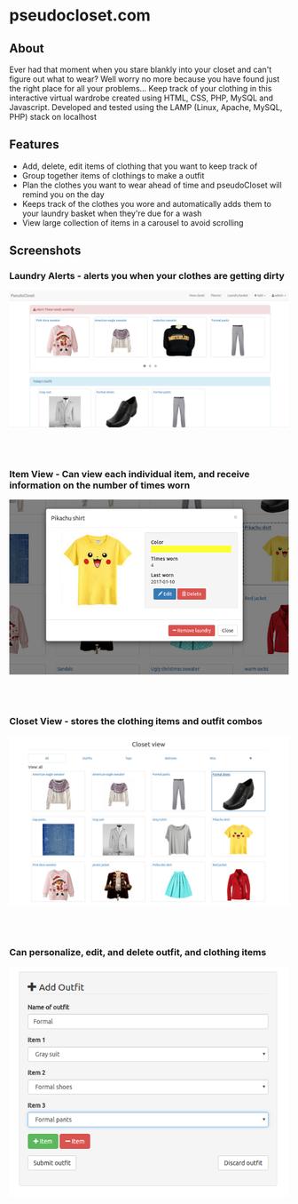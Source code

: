 # pseudocloset.com
## About
Ever had that moment when you stare blankly into your closet and can't figure out what to wear? Well worry no more because you have found just the right place for all your problems...
Keep track of your clothing in this interactive virtual wardrobe created using HTML, CSS, PHP, MySQL and Javascript.
Developed and tested using the LAMP (Linux, Apache, MySQL, PHP) stack on localhost

## Features
- Add, delete, edit items of clothing that you want to keep track of
- Group together items of clothings to make a outfit
- Plan the clothes you want to wear ahead of time and pseudoCloset will remind you on the day
- Keeps track of the clothes you wore and automatically adds them to your laundry basket when they're due for a wash
- View large collection of items in a carousel to avoid scrolling

## Screenshots

### Laundry Alerts - alerts you when your clothes are getting dirty
![homescreen](screenshots/homescreen.png)

</br>
</br>

### Item View - Can view each individual item, and receive information on the number of times worn
![itemview](screenshots/itemview.png)

</br>
</br>

### Closet View - stores the clothing items and outfit combos
![view clothing](screenshots/closet.png)

</br>
</br>

### Can personalize, edit, and delete outfit, and clothing items
![add outfit](screenshots/addoutfit.png)


